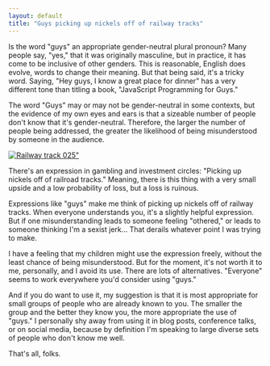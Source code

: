 ```yaml
---
layout: default
title: "Guys picking up nickels off of railway tracks"
---
```


Is the word "guys" an appropriate gender-neutral plural pronoun? Many people say, "yes," that it was originally masculine, but in practice, it has come to be inclusive of other genders. This is reasonable, English does evolve, words to change their meaning. But that being said, it's a tricky word. Saying, "Hey guys, I know a great place for dinner" has a very different tone than titling a book, "JavaScript Programming for Guys."

The word "Guys" may or may not be gender-neutral in some contexts, but the evidence of my own eyes and ears is that a sizeable number of people don't know that it's gender-neutral. Therefore, the larger the number of people being addressed, the greater the likelihood of being misunderstood by someone in the audience.

[![Railway track 025"](https://farm2.staticflickr.com/1266/4711891147_318367a4c9_z.jpg)](https://www.flickr.com/photos/stoo57/4711891147 "Railway track 025 by StooMathiesen, on Flickr")

There's an expression in gambling and investment circles: "Picking up nickels off of railroad tracks." Meaning, there is this thing with a very small upside and a low probability of loss, but a loss is ruinous.

Expressions like "guys" make me think of picking up nickels off of railway tracks. When everyone understands you, it's a slightly helpful expression. But if one misunderstanding  leads to someone feeling "othered," or leads to someone thinking I'm a sexist jerk... That derails whatever point I was trying to make.

I have a feeling that my children might use the expression freely, without the least chance of being misunderstood. But for the moment, it's not worth it to me, personally, and I avoid its use. There are lots of alternatives. "Everyone" seems to work everywhere you'd consider using "guys."

And if you do want to use it, my suggestion is that it is most appropriate for small groups of people who are already known to you. The smaller the group and the better they know you, the more appropriate the use of "guys." I personally shy away from using it in blog posts, conference talks, or on social media, because by definition I'm speaking to large diverse sets of people who don't know me well.

That's all, folks.